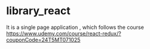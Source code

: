 # library_react
It is a single page application , which follows the course https://www.udemy.com/course/react-redux/?couponCode=24T5MT071025 
